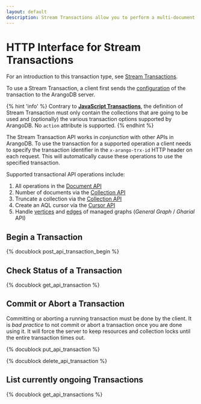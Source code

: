 ```yaml
---
layout: default
description: Stream Transactions allow you to perform a multi-document transaction with individual begin and commit / abort commands
---
```

HTTP Interface for Stream Transactions
======================================

For an introduction to this transaction type, see
[Stream Transactions](../transactions-stream-transactions.html).

To use a Stream Transaction, a client first sends the [configuration](#begin-a-transaction)
of the transaction to the ArangoDB server.

{% hint 'info' %}
Contrary to [**JavaScript Transactions**](transaction-js-transaction.html),
the definition of Stream Transaction must only contain the collections that are
going to be used and (optionally) the various transaction options supported by
ArangoDB. No `action` attribute is supported.
{% endhint %}

The Stream Transaction API works in *conjunction* with other APIs in ArangoDB.
To use the transaction for a supported operation a client needs to specify
the transaction identifier in the `x-arango-trx-id` HTTP header on each request.
This will automatically cause these operations to use the specified transaction.

Supported transactional API operations include:

1. All operations in the [Document API](document-working-with-documents.html)
2. Number of documents via the [Collection API](collection-getting.html#return-number-of-documents-in-a-collection)
3. Truncate a collection via the [Collection API](collection-creating.html#truncate-collection)
4. Create an AQL cursor via the [Cursor API](aql-query-cursor-accessing-cursors.html)
5. Handle [vertices](gharial-vertices.html) and [edges](gharial-edges.html)
   of managed graphs (_General Graph_ / _Gharial_ API)

Begin a Transaction
-------------------

<!-- RestTransactionHandler.cpp -->
{% docublock post_api_transaction_begin %}

Check Status of a Transaction
-----------------------------

{% docublock get_api_transaction %}

Commit or Abort a Transaction
-----------------------------

Committing or aborting a running transaction must be done by the client.
It is *bad practice* to not commit or abort a transaction once you are done
using it. It will force the server to keep resources and collection locks 
until the entire transaction times out.

<!-- RestTransactionHandler.cpp -->
{% docublock put_api_transaction %}

<!-- RestTransactionHandler.cpp -->
{% docublock delete_api_transaction %}

List currently ongoing Transactions
-----------------------------------

{% docublock get_api_transactions %}
